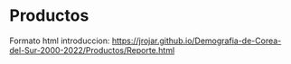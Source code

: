# Productos

Formato html introduccion: <https://jrojar.github.io/Demografia-de-Corea-del-Sur-2000-2022/Productos/Reporte.html>
